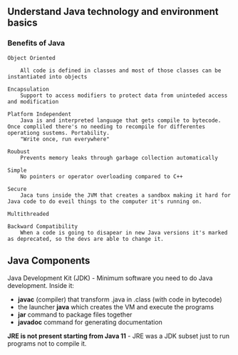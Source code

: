 ## Understand Java technology and environment basics

### Benefits of Java
    Object Oriented
        
        All code is defined in classes and most of those classes can be instantiated into objects

    Encapsulation
        Support to access modifiers to protect data from uninteded access and modification

    Platform Independent
        Java is and interpreted language that gets compile to bytecode. Once compliled there's no needing to recompile for differentes operationg sustems. Portability.
        "Write once, run everywhere"

    Roubust
        Prevents memory leaks through garbage collection automatically

    Simple
        No pointers or operator overloading compared to C++

    Secure
        Jaca tuns inside the JVM that creates a sandbox making it hard for Java code to do eveil things to the computer it's running on.
    
    Multithreaded

    Backward Compatibility
        When a code is going to disapear in new Java versions it's marked as deprecated, so the devs are able to change it.

## Java Components
    
Java Development Kit (JDK) - Minimum software you need to do Java development. Inside it:

*  **javac** (compiler) that transform .java in .class (with code in bytecode)
*  the launcher **java** which creates the VM and execute the programs
*  **jar** command to package files together
*  **javadoc** command for generating documentation

**JRE is not present starting from Java 11** - JRE was a JDK subset just to run programs not to compile it.




